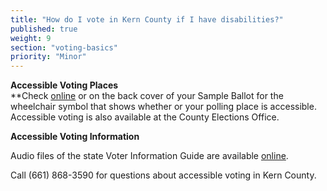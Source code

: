 ```yaml
---
title: "How do I vote in Kern County if I have disabilities?"
published: true
weight: 9
section: "voting-basics"
priority: "Minor"
---
```


**Accessible Voting Places**  
**Check [online](http://elections.co.kern.ca.us/elections/VoterInfo/Address.asp) or on the back cover of your Sample Ballot for the wheelchair symbol that shows whether or your polling place is accessible. Accessible voting is also available at the County Elections Office.  

**Accessible Voting Information**  

Audio files of the state Voter Information Guide are available [online](http://voterguide.sos.ca.gov/en/alt-versions/).  

Call  (661) 868-3590 for questions about accessible voting in Kern County.  

